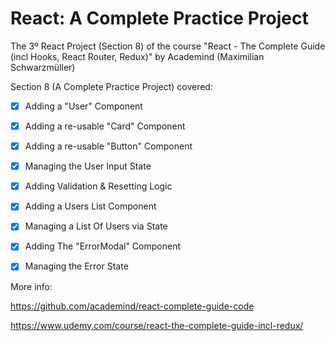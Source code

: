 # React: A Complete Practice Project
The 3º React Project (Section 8) of the course "React - The Complete Guide (incl Hooks, React Router, Redux)" by Academind (Maximilian Schwarzmüller)

Section 8 (A Complete Practice Project) covered:

- [x] Adding a "User" Component
- [x] Adding a re-usable "Card" Component
- [x] Adding a re-usable "Button" Component
- [x] Managing the User Input State
- [x] Adding Validation & Resetting Logic
- [x] Adding a Users List Component
- [x] Managing a List Of Users via State
- [x] Adding The "ErrorModal" Component
- [x] Managing the Error State


More info:

https://github.com/academind/react-complete-guide-code

https://www.udemy.com/course/react-the-complete-guide-incl-redux/